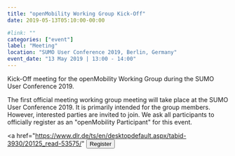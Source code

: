 ```yaml
---
title: "openMobility Working Group Kick-Off"
date: 2019-05-13T05:10:00-00:00

#link: ""
categories: ["event"]
label: "Meeting"
location: "SUMO User Conference 2019, Berlin, Germany"
event_date: "13 May 2019 | 13:00 - 14:00"
---
```

Kick-Off meeting for the openMobility Working Group during the SUMO User Conference 2019.

<!--more-->

The first official meeting working group meeting will take place at the SUMO User Conference 2019. It is primarily intended for the group members. However, interested parties are invited to join. We ask all participants to officially register as an "openMobility Participant" for this event.

<a href="https://www.dlr.de/ts/en/desktopdefault.aspx/tabid-3930/20125_read-53575/" <button type="button" class="btn btn-primary btn-bg">Register</button></a>